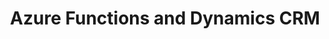 ---
layout: post
title: Azure Functions and Dynamics CRM
category: Octopus Deploy, ALM
published: draft
---